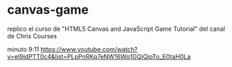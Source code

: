 # canvas-game
replico el curso de "HTML5 Canvas and JavaScript Game Tutorial" del canal de Chris Courses

minuto 9:11
https://www.youtube.com/watch?v=eI9idPTT0c4&list=PLpPnRKq7eNW16Wq1GQjQjpTo_E0taH0La